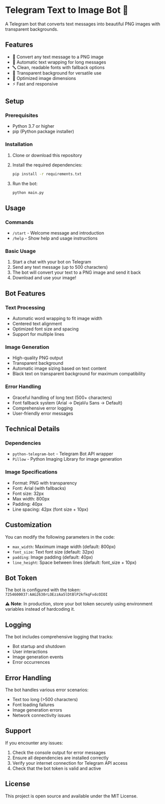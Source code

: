 # Telegram Text to Image Bot 🎨

A Telegram bot that converts text messages into beautiful PNG images with transparent backgrounds.

## Features

- 🎨 Convert any text message to a PNG image
- 📝 Automatic text wrapping for long messages
- 🔤 Clean, readable fonts with fallback options
- 🌟 Transparent background for versatile use
- 📏 Optimized image dimensions
- ⚡ Fast and responsive

## Setup

### Prerequisites

- Python 3.7 or higher
- pip (Python package installer)

### Installation

1. Clone or download this repository
2. Install the required dependencies:
   ```bash
   pip install -r requirements.txt
   ```

3. Run the bot:
   ```bash
   python main.py
   ```

## Usage

### Commands

- `/start` - Welcome message and introduction
- `/help` - Show help and usage instructions

### Basic Usage

1. Start a chat with your bot on Telegram
2. Send any text message (up to 500 characters)
3. The bot will convert your text to a PNG image and send it back
4. Download and use your image!

## Bot Features

### Text Processing
- Automatic word wrapping to fit image width
- Centered text alignment
- Optimized font size and spacing
- Support for multiple lines

### Image Generation
- High-quality PNG output
- Transparent background
- Automatic image sizing based on text content
- Black text on transparent background for maximum compatibility

### Error Handling
- Graceful handling of long text (500+ characters)
- Font fallback system (Arial → DejaVu Sans → Default)
- Comprehensive error logging
- User-friendly error messages

## Technical Details

### Dependencies
- `python-telegram-bot` - Telegram Bot API wrapper
- `Pillow` - Python Imaging Library for image generation

### Image Specifications
- Format: PNG with transparency
- Font: Arial (with fallbacks)
- Font size: 32px
- Max width: 800px
- Padding: 40px
- Line spacing: 42px (font size + 10px)

## Customization

You can modify the following parameters in the code:

- `max_width`: Maximum image width (default: 800px)
- `font_size`: Text font size (default: 32px)  
- `padding`: Image padding (default: 40px)
- `line_height`: Space between lines (default: font_size + 10px)

## Bot Token

The bot is configured with the token: `7254600037:AAG2630rLOEzzAa5lDtBlP2kfkqFvdcOIOI`

⚠️ **Note**: In production, store your bot token securely using environment variables instead of hardcoding it.

## Logging

The bot includes comprehensive logging that tracks:
- Bot startup and shutdown
- User interactions
- Image generation events
- Error occurrences

## Error Handling

The bot handles various error scenarios:
- Text too long (>500 characters)
- Font loading failures
- Image generation errors
- Network connectivity issues

## Support

If you encounter any issues:
1. Check the console output for error messages
2. Ensure all dependencies are installed correctly
3. Verify your internet connection for Telegram API access
4. Check that the bot token is valid and active

## License

This project is open source and available under the MIT License. 